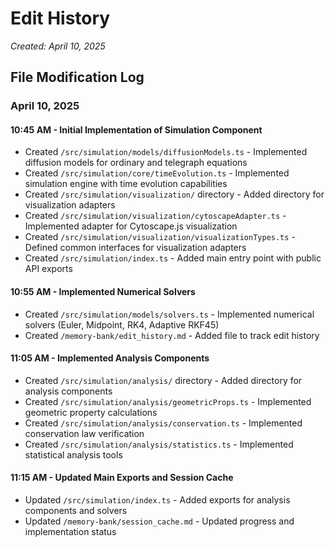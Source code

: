# Edit History

*Created: April 10, 2025*

## File Modification Log

### April 10, 2025

#### 10:45 AM - Initial Implementation of Simulation Component

- Created `/src/simulation/models/diffusionModels.ts` - Implemented diffusion models for ordinary and telegraph equations
- Created `/src/simulation/core/timeEvolution.ts` - Implemented simulation engine with time evolution capabilities
- Created `/src/simulation/visualization/` directory - Added directory for visualization adapters
- Created `/src/simulation/visualization/cytoscapeAdapter.ts` - Implemented adapter for Cytoscape.js visualization
- Created `/src/simulation/visualization/visualizationTypes.ts` - Defined common interfaces for visualization adapters
- Created `/src/simulation/index.ts` - Added main entry point with public API exports

#### 10:55 AM - Implemented Numerical Solvers

- Created `/src/simulation/models/solvers.ts` - Implemented numerical solvers (Euler, Midpoint, RK4, Adaptive RKF45)
- Created `/memory-bank/edit_history.md` - Added file to track edit history

#### 11:05 AM - Implemented Analysis Components

- Created `/src/simulation/analysis/` directory - Added directory for analysis components
- Created `/src/simulation/analysis/geometricProps.ts` - Implemented geometric property calculations
- Created `/src/simulation/analysis/conservation.ts` - Implemented conservation law verification
- Created `/src/simulation/analysis/statistics.ts` - Implemented statistical analysis tools

#### 11:15 AM - Updated Main Exports and Session Cache

- Updated `/src/simulation/index.ts` - Added exports for analysis components and solvers
- Updated `/memory-bank/session_cache.md` - Updated progress and implementation status
